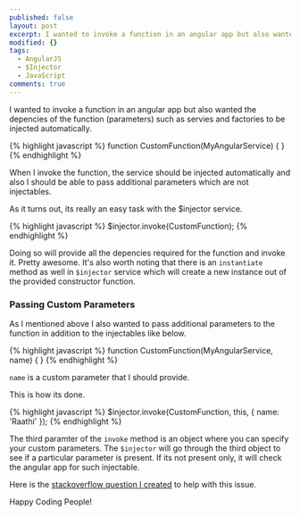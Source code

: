 ```yaml
---
published: false
layout: post
excerpt: I wanted to invoke a function in an angular app but also wanted the depencies of the function (parameters) such as servies and factories to be injected automatically.
modified: {}
tags: 
  - AngularJS
  - $Injector
  - JavaScript
comments: true
---
```


I wanted to invoke a function in an angular app but also wanted the depencies of the function (parameters) such as servies and factories to be injected automatically. 

{% highlight javascript %}
function CustomFunction(MyAngularService) {
}
{% endhighlight %}

When I invoke the function, the service should be injected automatically and also I should be able to pass additional parameters which are not injectables. 

As it turns out, its really an easy task with the $injector service.

{% highlight javascript %}
 $injector.invoke(CustomFunction); 
{% endhighlight %}

Doing so will provide all the depencies required for the function and invoke it. Pretty awesome. It's also worth noting that there is an `instantiate` method as well in `$injector` service which will create a new instance out of the provided constructor function.

### Passing Custom Parameters
As I mentioned above I also wanted to pass additional parameters to the function in addition to the injectables like below.

{% highlight javascript %}
function CustomFunction(MyAngularService, name) {
}
{% endhighlight %}

`name` is a custom parameter that I should provide.

This is how its done. 

{% highlight javascript %}
$injector.invoke(CustomFunction, this, { name: 'Raathi' });
{% endhighlight %}

The third paramter of the `invoke` method is an object where you can specify your custom parameters. The `$injector` will go through the third object to see if a particular parameter is present. If its not present only, it will check the angular app for such injectable.

Here is the [stackoverflow question I created](http://stackoverflow.com/questions/33216783/angular-js-resolve-dependencies-of-a-custom-function) to help with this issue.

Happy Coding People!

 
